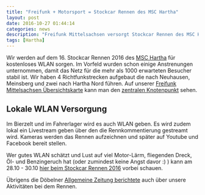 ```yaml
---
title: "Freifunk + Motorsport = Stockcar Rennen des MSC Hartha"
layout: post
date: 2016-10-27 01:44:14
categories: news
description: "Freifunk Mittelsachsen versorgt Stockcar Rennen des MSC Hartha mit kostenlosem WLAN"
tags: [Hartha]
---
```


Wir werden auf dem 16. Stockcar Rennen 2016  des [MSC Hartha](http://www.msc-harta.de) für kostenloses WLAN sorgen.
Im Vorfeld wurden schon einige Anstrenungen unternommen, damit das Netz für die mehr als 1000 erwarteten Besucher stabil ist.
Wir haben 4 Richtfunkstrecken aufgebaut die nach Neuhausen, Meinsberg und zwei nach Hartha Nord führen.
Auf unserer [Freifunk Mittelsachsen Übersichtskarte](http://karte.freifunk-mittelsachsen.de/meshviewer) kann man den
[zentralen Knotenpunkt](http://karte.freifunk-mittelsachsen.de/meshviewer/#!v:m;n:60e3279add28) sehen.

## Lokale WLAN Versorgung

Im Bierzelt und im Fahrerlager wird es auch WLAN geben. Es wird zudem lokal ein Livestream geben über den die
Rennkommentierung  gestreamt wird.
Kameras werden das Rennen aufzeichnen und später auf Youtube und Facebook bereit stellen.

Wer gutes WLAN schätzt und Lust auf viel Motor-Lärm, fliegenden Dreck, Öl- und Benzingeruch hat (oder zumindest keine Angst davor :) )
kann am 28.10 - 30.10 [hier beim Stockcar Rennen 2016](https://www.google.de/maps/place/51°05'18.9"N+12°58'17.9"E/@51.088585,12.9703376,17z)
vorbei schauen.

Übrigens die Döbelner [Allgemeine Zeitung berichtete](http://www.lvz.de/Region/Doebeln/Freies-W-Lan-zum-Harthaer-Stock-Car-Rennen) auch über unsere Aktivitäten bei dem Rennen.

